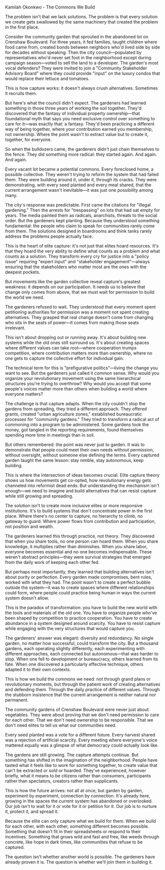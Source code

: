 Kamilah Okonkwo - The Commons We Build

The problem isn't that we lack solutions. The problem is that every solution we create gets swallowed by the same machinery that created the problem in the first place.

Consider the community garden that sprouted in the abandoned lot on Crenshaw Boulevard. For three years, it fed families, taught children where food came from, created bonds between neighbors who'd lived side by side for decades without speaking. Then the city council—populated by representatives who'd never set foot in the neighborhood except during campaign season—voted to sell the land to a developer. The garden's most vocal defenders? They were invited to join a "Community Stakeholder Advisory Board" where they could provide "input" on the luxury condos that would replace their lettuce and tomatoes.

This is how capture works: it doesn't always crush alternatives. Sometimes it recruits them.

But here's what the council didn't expect. The gardeners had learned something in those three years of working the soil together. They'd discovered that the fantasy of individual property ownership—that foundational myth that says you need exclusive control over something to care for it—was exactly that: a fantasy. They'd been practicing a different way of being together, where your contribution earned you membership, not ownership. Where the point wasn't to extract value but to create it, together, for everyone.

So when the bulldozers came, the gardeners didn't just chain themselves to the fence. They did something more radical: they started again. And again. And again.

Every vacant lot became a potential commons. Every foreclosed home, a possible collective. They weren't trying to reform the system that had failed them. They were building around it, under it, through its cracks. They were demonstrating, with every seed planted and every meal shared, that the current arrangement wasn't inevitable—it was just one possibility among many.

The city's response was predictable. First came the citations for "illegal gardening." Then the arrests for "trespassing" on lots that had sat empty for years. The media painted them as radicals, anarchists, threats to the social order. But the gardeners kept planting. Because they understood something fundamental: the people who claim to speak for communities rarely come from them. The solutions designed in boardrooms and think tanks rarely address the problems people actually face.

This is the heart of elite capture: it's not just that elites hoard resources. It's that they hoard the very ability to define what counts as a problem and what counts as a solution. They transform every cry for justice into a "policy issue" requiring "expert input" and "stakeholder engagement"—always ensuring that the stakeholders who matter most are the ones with the deepest pockets.

But movements like the garden collective reveal capture's greatest weakness: it depends on our participation. It needs us to believe that change only comes from above, that we must wait for permission to build the world we need.

The gardeners refused to wait. They understood that every moment spent petitioning authorities for permission was a moment not spent creating alternatives. They grasped that real change doesn't come from changing who sits in the seats of power—it comes from making those seats irrelevant.

This isn't about dropping out or running away. It's about building new systems while the old ones still surround us. It's about creating spaces where different values can take root—where cooperation trumps competition, where contribution matters more than ownership, where no one gets to capture the collective effort for individual gain.

The technical term for this is "prefigurative politics"—living the change you want to see. But the gardeners just called it common sense. Why would you organize your revolutionary movement using the same hierarchical structures you're trying to overthrow? Why would you accept that some people's voices matter more than others when building a world where everyone matters?

The challenge is that capture adapts. When the city couldn't stop the gardens from spreading, they tried a different approach. They offered grants, created "urban agriculture zones," established bureaucratic processes for "community gardens." They tried to transform a radical act of commoning into a program to be administered. Some gardens took the money, got tangled in the reporting requirements, found themselves spending more time in meetings than in soil.

But others remembered: the point was never just to garden. It was to demonstrate that people could meet their own needs without permission, without oversight, without someone else defining the terms. Every captured garden taught the same lesson: stay nimble, stay autonomous, keep building.

This is where the intersection of ideas becomes crucial. Elite capture theory shows us how movements get co-opted, how revolutionary energy gets channeled into reformist dead ends. But understanding the mechanism isn't enough—we need to imagine and build alternatives that can resist capture while still growing and spreading.

The solution isn't to create more inclusive elites or more responsive institutions. It's to build systems that don't concentrate power in the first place. Where there's no center to capture, no hierarchy to climb, no gateway to guard. Where power flows from contribution and participation, not position and wealth.

The gardeners learned this through practice, not theory. They discovered that when you share tools, no one person can hoard them. When you share knowledge, it multiplies rather than diminishes. When you share labor, everyone becomes essential and no one becomes indispensable. These weren't abstract principles—they were survival strategies that emerged from the daily work of keeping each other fed.

But perhaps most importantly, they learned that building alternatives isn't about purity or perfection. Every garden made compromises, bent rules, worked with what they had. The point wasn't to create a perfect bubble outside the system—it was to create spaces where different relationships could form, where people could practice being human in ways the current system doesn't allow.

This is the paradox of transformation: you have to build the new world with the tools and materials of the old one. You have to organize people who've been shaped by competition to practice cooperation. You have to create abundance in a system designed around scarcity. You have to resist capture while engaging with the very structures that would capture you.

The gardeners' answer was elegant: diversity and redundancy. No single garden, no matter how successful, could transform the city. But a thousand gardens, each operating slightly differently, each experimenting with different approaches, each connected but autonomous—that was harder to stop. When one fell to development or bureaucracy, others learned from its fate. When one discovered a particularly effective technique, others adapted it to their own contexts.

This is how we build the commons we need: not through grand plans or revolutionary moments, but through the patient work of creating alternatives and defending them. Through the daily practice of different values. Through the stubborn insistence that the current arrangement is neither natural nor permanent.

The community gardens of Crenshaw Boulevard were never just about vegetables. They were about proving that we don't need permission to care for each other. That we don't need ownership to be responsible. That we don't need elites to tell us what our communities need.

Every seed planted was a vote for a different future. Every harvest shared was a rejection of artificial scarcity. Every meeting where everyone's voice mattered equally was a glimpse of what democracy could actually look like.

The gardens are still growing. The capture attempts continue. But something has shifted in the imagination of the neighborhood. People have tasted what it feels like to work for something together, to create value that can't be extracted or sold or hoarded. They've experienced, however briefly, what it means to be citizens rather than consumers, participants rather than spectators, creators rather than supplicants.

This is how the future arrives: not all at once, but garden by garden, experiment by experiment, connection by connection. It's already here, growing in the spaces the current system has abandoned or overlooked. Our job isn't to wait for it or vote for it or petition for it. Our job is to nurture it, protect it, and spread it.

Because the elite can only capture what we build for them. When we build for each other, with each other, something different becomes possible. Something that doesn't fit in their spreadsheets or respond to their incentives. Something that grows wild and fast and free, like weeds through concrete, like hope in dark times, like communities that refuse to be captured.

The question isn't whether another world is possible. The gardeners have already proven it is. The question is whether we'll join them in building it.